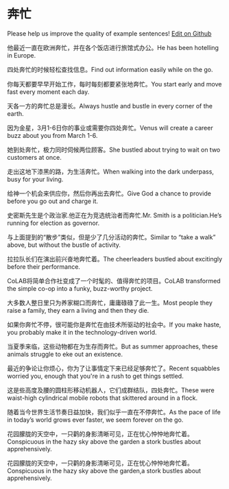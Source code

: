 # 奔忙

Please help us improve the quality of example sentences! [Edit on Github](https://github.com/jiyushe/jiyu-example-sentence-source/blob/main/chinese/benmang.md)

<p><span class="chinese">他最近一直在欧洲奔忙，并在各个饭店进行旅馆式办公。</span><span class="english">He has been hotelling in Europe.</span></p>

<p><span class="chinese">四处奔忙的时候轻松查找信息。</span><span class="english">Find out information easily while on the go.</span></p>

<p><span class="chinese">你每天都要早早开始工作，每时每刻都要紧张地奔忙。</span><span class="english">You start early and move fast every moment each day.</span></p>

<p><span class="chinese">天各一方的奔忙总是漫长。</span><span class="english">Always hustle and bustle in every corner of the earth.</span></p>

<p><span class="chinese">因为金星，3月1-6日你的事业或需要你四处奔忙。</span><span class="english">Venus will create a career buzz about you from March 1-6.</span></p>

<p><span class="chinese">她到处奔忙，极力同时伺候两位顾客。</span><span class="english">She bustled about trying to wait on two customers at once.</span></p>

<p><span class="chinese">走出这地下漆黑的路，为生活奔忙。</span><span class="english">When walking into the dark underpass, busy for your living.</span></p>

<p><span class="chinese">给神一个机会来供应你，然后你再出去奔忙。</span><span class="english">Give God a chance to provide before you go out and charge it.</span></p>

<p><span class="chinese">史密斯先生是个政治家.他正在为竞选统治者而奔忙.</span><span class="english">Mr. Smith is a politician.He’s running for election as governor.</span></p>

<p><span class="chinese">与上面提到的“散步”类似，但是少了几分活动的奔忙。</span><span class="english">Similar to “take a walk” above, but without the bustle of activity.</span></p>

<p><span class="chinese">拉拉队长们在演出前兴奋地奔忙着。</span><span class="english">The cheerleaders bustled about excitingly before their performance.</span></p>

<p><span class="chinese">CoLAB将简单合作社变成了一个时髦的、值得奔忙的项目。</span><span class="english">CoLAB transformed the simple co-op into a funky, buzz-worthy project.</span></p>

<p><span class="chinese">大多数人整日里只为养家糊口而奔忙，庸庸碌碌了此一生。</span><span class="english">Most people they raise a family, they earn a living and then they die.</span></p>

<p><span class="chinese">如果你奔忙不停，很可能你是奔忙在由技术所驱动的社会中。</span><span class="english">If you make haste, you probably make it in the technology-driven world.</span></p>

<p><span class="chinese">当夏季来临，这些动物都在为生存而奔忙。</span><span class="english">But as summer approaches, these animals struggle to eke out an existence.</span></p>

<p><span class="chinese">最近的争论让你烦心，你为了让事情定下来已经足够奔忙了。</span><span class="english">Recent squabbles worried you, enough that you're in a rush to get things settled.</span></p>

<p><span class="chinese">这是些高度及腰的圆柱形移动机器人，它们成群结队，四处奔忙。</span><span class="english">These were waist-high cylindrical mobile robots that skittered around in a flock.</span></p>

<p><span class="chinese">随着当今世界生活节奏日益加快，我们似乎一直在不停奔忙。</span><span class="english">As the pace of life in today’s world grows ever faster, we seem forever on the go.</span></p>

<p><span class="chinese">花园朦胧的天空中，一只鹳的身影清晰可见，正在忧心忡忡地奔忙着。</span><span class="english">Conspicuous in the hazy sky above the garden a stork bustles about apprehensively.</span></p>

<p><span class="chinese">花园朦胧的天空中，一只鹳的身影清晰可见，正在忧心忡忡地奔忙着。</span><span class="english">Conspicuous in the hazy sky above the garden,a stork bustles about apprehensively.</span></p>

